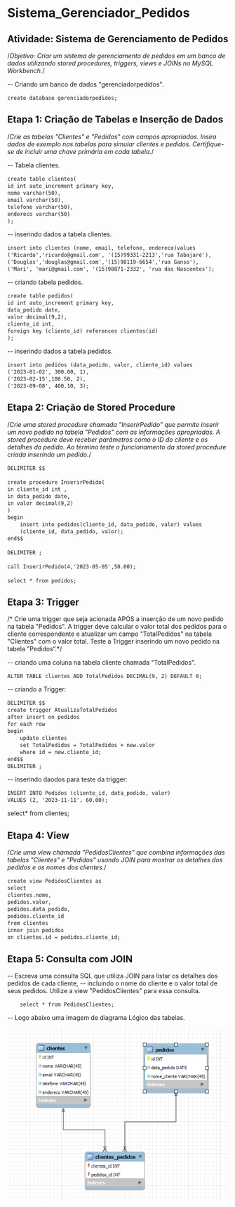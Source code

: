 # Sistema_Gerenciador_Pedidos
## Atividade: Sistema de Gerenciamento de Pedidos
/*Objetivo: Criar um sistema de gerenciamento de pedidos em um banco de dados 
utilizando stored procedures, triggers, views e JOINs no MySQL Workbench.*/

-- Criando um banco de dados "gerenciadorpedidos".

    create database gerenciadorpedidos;
        
## Etapa 1: Criação de Tabelas e Inserção de Dados

/*Crie as tabelas "Clientes" e "Pedidos" com campos apropriados. 
Insira dados de exemplo nas tabelas para simular clientes e pedidos. 
Certifique-se de incluir uma chave primária em cada tabela.*/

-- Tabela clientes.

	create table clientes(
	id int auto_increment primary key,
	nome varchar(50),
	email varchar(50),
	telefone varchar(50),
	endereco varchar(50)
	);

-- inserindo dados a tabela clientes.

	insert into clientes (nome, email, telefone, endereco)values
	('Ricardo','ricardo@gmail.com', '(15)99331-2213','rua Tabajaré'),
	('Douglas','douglas@gmail.com','(15)98119-6654','rua Ganso'),
	('Mari', 'mari@gmail.com', '(15)98871-2332', 'rua das Nascentes');

-- criando tabela pedidos.

	create table pedidos(
	id int auto_increment primary key,
	data_pedido date,
	valor decimal(9,2),
	cliente_id int,
	foreign key (cliente_id) references clientes(id)
	);

-- inserindo dados a tabela pedidos.

	insert into pedidos (data_pedido, valor, cliente_id) values
	('2023-01-02', 300.00, 1),
	('2023-02-15',100.50, 2),
	('2023-09-08', 400.10, 3);

## Etapa 2: Criação de Stored Procedure

/*Crie uma stored procedure chamada "InserirPedido" que permite inserir um novo pedido na tabela "Pedidos" com as informações apropriadas.
 A stored procedure deve receber parâmetros como o ID do cliente e os detalhes do pedido. 
 Ao término teste o funcionamento da stored procedure criada inserindo um pedido.*/

	DELIMITER $$

	create procedure InserirPedido(
	in cliente_id int ,
	in data_pedido date,
	in valor decimal(9,2)
	)
	begin
		insert into pedidos(cliente_id, data_pedido, valor) values 
		(cliente_id, data_pedido, valor);
	end$$

	DELIMITER ;

	call InserirPedido(4,'2023-05-05',50.00);

	select * from pedidos;

## Etapa 3: Trigger

/* Crie uma trigger que seja acionada APÓS a inserção de um novo pedido na tabela "Pedidos". 
A trigger deve calcular o valor total dos pedidos para o cliente correspondente e atualizar um campo "TotalPedidos" na tabela "Clientes" 
com o valor total. Teste a Trigger inserindo um novo pedido na tabela "Pedidos“.*/

-- criando uma coluna na tabela cliente chamada "TotalPedidos".

    ALTER TABLE clientes ADD TotalPedidos DECIMAL(9, 2) DEFAULT 0;

-- criando a Trigger:

	DELIMITER $$
	create trigger AtualizaTotalPedidos 
	after insert on pedidos
	for each row
	begin
		update clientes
		set TotalPedidos = TotalPedidos + new.valor
		where id = new.cliente_id;
	end$$
	DELIMITER ;

-- inserindo daodos para teste da trigger:

	INSERT INTO Pedidos (cliente_id, data_pedido, valor)
	VALUES (2, '2023-11-11', 60.00);

select* from clientes;


## Etapa 4: View

/*Crie uma view chamada "PedidosClientes" que combina informações das tabelas "Clientes" e "Pedidos"
 usando JOIN para mostrar os detalhes dos pedidos e os nomes dos clientes.*/
 
    create view PedidosClientes as
    select 
    clientes.nome, 
    pedidos.valor, 
    pedidos.data_pedido, 
    pedidos.cliente_id
    from clientes
    inner join pedidos
    on clientes.id = pedidos.cliente_id;


## Etapa 5: Consulta com JOIN

-- Escreva uma consulta SQL que utiliza JOIN para listar os detalhes dos pedidos de cada cliente, 
-- incluindo o nome do cliente e o valor total de seus pedidos. Utilize a view "PedidosClientes" para essa consulta.

		select * from PedidosClientes;
  
-- Logo abaixo uma imagem de diagrama Lógico das tabelas.

![exer1](https://raw.githubusercontent.com/FabioCCamarg/Sistema_Gerenciador_Pedidos/main/ImagemSistemaGerenciadorPedidos.png)
